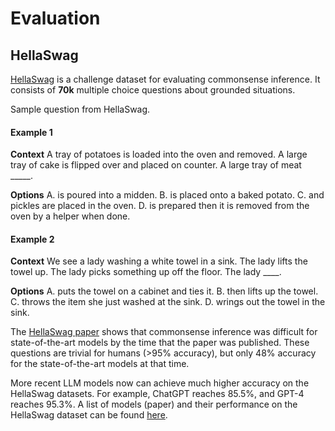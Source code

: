 # Evaluation

## HellaSwag

[HellaSwag](https://rowanzellers.com/hellaswag/) is a challenge dataset for evaluating commonsense inference. It consists of **70k** multiple choice questions about grounded situations.

Sample question from HellaSwag.

#### Example 1

**Context**
A tray of potatoes is loaded into the oven and removed. A large tray of cake is flipped over and placed on counter. A large tray of meat _____.

**Options**
A. is poured into a midden.
B. is placed onto a baked potato.
C. and pickles are placed in the oven.
D. is prepared then it is removed from the oven by a helper when done.


#### Example 2

**Context**
We see a lady washing a white towel in a sink. The lady lifts the towel up. The lady picks something up off the floor. The lady ____. 

**Options**
A. puts the towel on a cabinet and ties it.
B. then lifts up the towel.
C. throws the item she just washed at the sink.
D. wrings out the towel in the sink.


The [HellaSwag paper](https://arxiv.org/abs/1905.07830) shows that commonsense inference was difficult for state-of-the-art models by the time that the paper was published. These questions are trivial for humans (>95% accuracy), but only 48% accuracy for the state-of-the-art models at that time.

More recent LLM models now can achieve much higher accuracy on the HellaSwag datasets. For example, ChatGPT reaches 85.5%, and GPT-4 reaches 95.3%. A list of models (paper) and their performance on the HellaSwag dataset can be found [here](https://paperswithcode.com/sota/sentence-completion-on-hellaswag).